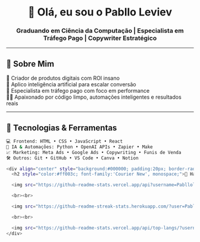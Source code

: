 <h1 align="center">👋 Olá, eu sou o Pabllo Leviev</h1>
<h3 align="center">Graduando em Ciência da Computação | Especialista em Tráfego Pago | Copywriter Estratégico</h3>

---

## 🎯 Sobre Mim

🚀 Criador de produtos digitais com ROI insano  
🧠 Aplico inteligência artificial para escalar conversão  
🎯 Especialista em tráfego pago com foco em performance  
👨‍💻 Apaixonado por código limpo, automações inteligentes e resultados reais  

---

## 🧩 Tecnologias & Ferramentas

```bash
💻 Frontend: HTML • CSS • JavaScript • React  
🧠 IA & Automações: Python • OpenAI APIs • Zapier • Make  
📈 Marketing: Meta Ads • Google Ads • Copywriting • Funis de Venda  
🛠️ Outros: Git • GitHub • VS Code • Canva • Notion

<div align="center" style="background:#000000; padding:20px; border-radius:10px;">
  <h2 style="color:#ff003c; font-family:'Courier New', monospace;">🔐 Hacker Mode: ON</h2>

  <img src="https://github-readme-stats.vercel.app/api?username=Pablloleviev&show_icons=true&theme=dark&title_color=ff003c&icon_color=ff003c&text_color=ffffff&bg_color=000000&border_color=ff003c&custom_title=GitHub%20Stats%20-%20Pabllo" />

  <br><br>

  <img src="https://github-readme-streak-stats.herokuapp.com/?user=Pablloleviev&theme=dark&ring=ff003c&fire=ff003c&currStreakLabel=ffffff&background=000000&dates=ffffff" />

  <br><br>

  <img src="https://github-readme-stats.vercel.app/api/top-langs/?username=Pablloleviev&layout=compact&theme=dark&title_color=ff003c&text_color=ffffff&bg_color=000000&border_color=ff003c" />
</div>

